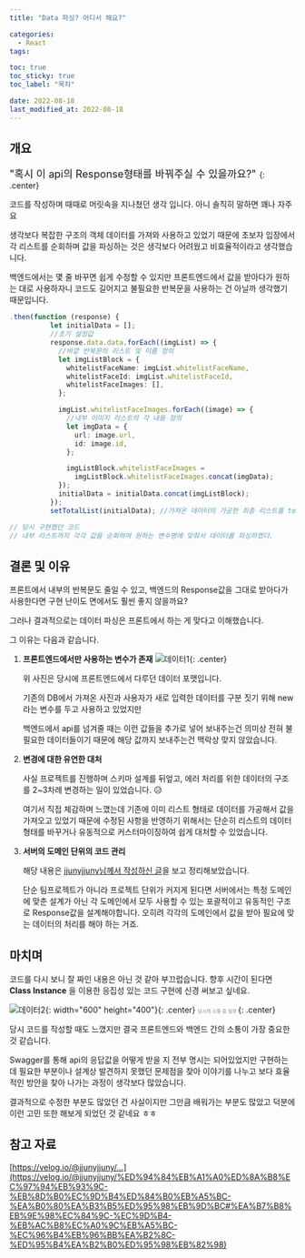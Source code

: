 ```yaml
---
title: "Data 파싱? 어디서 해요?"

categories:
  - React
tags:

toc: true
toc_sticky: true
toc_label: "목차"

date: 2022-08-18
last_modified_at: 2022-08-18
---
```


## 개요

<span style="font-size:130%; text-align:center;">
"혹시 이 api의 Response형태를 바꿔주실 수 있을까요?"
</span>{: .center}

코드를 작성하며 때때로 머릿속을 지나쳤던 생각 입니다. 아니 솔직히 말하면 꽤나 자주요

생각보다 복잡한 구조의 객체 데이터를 가져와 사용하고 있었기 때문에 초보자 입장에서 각 리스트를 순회하며 값을 파싱하는 것은 생각보다 어려웠고 비효율적이라고 생각했습니다.

백엔드에서는 몇 줄 바꾸면 쉽게 수정할 수 있지만 프론트엔드에서 값을 받아다가 원하는 대로 사용하자니 코드도 길어지고 불필요한 반복문을 사용하는 건 아닐까 생각했기 때문입니다.

```typescript
.then(function (response) {
          let initialData = [];
          //초기 설정값
          response.data.data.forEach((imgList) => {
            //바깥 반복문의 리스트 및 이름 정의
            let imgListBlock = {
              whitelistFaceName: imgList.whitelistFaceName,
              whitelistFaceId: imgList.whitelistFaceId,
              whitelistFaceImages: [],
            };

            imgList.whitelistFaceImages.forEach((image) => {
              //내부 이미지 리스트의 각 내용 정의
              let imgData = {
                url: image.url,
                id: image.id,
              };

              imgListBlock.whitelistFaceImages =
                imgListBlock.whitelistFaceImages.concat(imgData);
            });
            initialData = initialData.concat(imgListBlock);
          });
          setTotalList(initialData); //가져온 데이터의 가공한 최종 리스트를 totalList에 저장

// 당시 구현했던 코드
// 내부 리스트까지 각각 값을 순회하여 원하는 변수명에 맞춰서 데이터를 파싱하였다.

```

## 결론 및 이유

프론트에서 내부의 반복문도 줄일 수 있고, 백엔드의 Response값을 그대로 받아다가 사용한다면 구현 난이도 면에서도 훨씬 좋지 않을까요?

그러나 결과적으로는 데이터 파싱은 프론트에서 하는 게 맞다고 이해했습니다.

그 이유는 다음과 같습니다.

1.  **프론트엔드에서만 사용하는 변수가 존재**
    ![데이터1](https://user-images.githubusercontent.com/78795820/185152827-af711ef6-a6af-44cd-a55d-27af52ded40d.png){: .center}

    위 사진은 당시에 프론트엔드에서 다루던 데이터 포맷입니다.

    기존의 DB에서 가져온 사진과 사용자가 새로 입력한 데이터를 구분 짓기 위해 new라는 변수를 두고 사용하고 있었지만

    백엔드에서 api를 넘겨줄 때는 이런 값들을 추가로 넣어 보내주는건 의미상 전혀 불필요한 데이터들이기 때문에 해당 값까지 보내주는건 맥락상 맞지 않았습니다.

2.  **변경에 대한 유연한 대처**

    사실 프로젝트를 진행하며 스키마 설계를 뒤엎고, 에러 처리를 위한 데이터의 구조를 2~3차례 변경하는 일이 있었습니다. 😥

    여기서 직접 체감하며 느꼈는데 기존에 이미 리스트 형태로 데이터를 가공해서 값을 가져오고 있었기 때문에 수정된 사항을 반영하기 위해서는
    단순히 리스트의 데이터 형태를 바꾸거나 유동적으로 커스터마이징하여 쉽게 대처할 수 있었습니다.

3.  **서버의 도메인 단위의 코드 관리**

    해당 내용은 [jjunyjjuny님께서 작성하신 글](https://velog.io/@jjunyjjuny/%ED%94%84%EB%A1%A0%ED%8A%B8%EC%97%94%EB%93%9C-%EB%8D%B0%EC%9D%B4%ED%84%B0%EB%A5%BC-%EA%B0%80%EA%B3%B5%ED%95%98%EB%9D%BC#%EA%B7%B8%EB%9E%98%EC%84%9C-%EC%9D%B4-%EB%AC%B8%EC%A0%9C%EB%A5%BC-%EC%96%B4%EB%96%BB%EA%B2%8C-%ED%95%B4%EA%B2%B0%ED%95%98%EB%82%98)을 보고 정리해보았습니다.

    단순 팀프로젝트가 아니라 프로젝트 단위가 커지게 된다면 서버에서는 특정 도메인에 맞춘 설계가 아닌 각 도메인에서 모두 사용할 수 있는 포괄적이고 유동적인 구조로 Response값을 설계해야합니다. 오히려 각각의 도메인에서 값을 받아 필요에 맞는 데이터의 처리를 해야 하는 거죠.

## 마치며

코드를 다시 보니 잘 짜인 내용은 아닌 것 같아 부끄럽습니다. 향후 시간이 된다면 **Class Instance** 을 이용한 응집성 있는 코드 구현에 신경 써보고 싶네요.

![데이터2](https://user-images.githubusercontent.com/78795820/185152842-9166b393-2af1-4694-9c1c-7bcfeae3b5a0.png){: width="600" height="400"}{: .center}
<span style="font-size:60%; color:gray; text-align:center;">
당시의 소통 중 일부
</span>{: .center}

당시 코드를 작성할 때도 느꼈지만 결국 프론트엔드와 백엔드 간의 소통이 가장 중요한 것 같습니다.

Swagger를 통해 api의 응답값을 어떻게 받을 지 전부 명시는 되어있었지만 구현하는데 필요한 부분이나 설계상 발견하지 못했던 문제점을 찾아 이야기를 나누고 보다 효율적인 방안을 찾아 나가는 과정이 생각보다 많았습니다.

결과적으로 수정한 부분도 많았던 건 사실이지만 그만큼 배워가는 부분도 많았고 덕분에 이런 고민 또한 해보게 되었던 것 같네요 ㅎㅎ

## 참고 자료

[https://velog.io/@jjunyjjuny/...](https://velog.io/@jjunyjjuny/%ED%94%84%EB%A1%A0%ED%8A%B8%EC%97%94%EB%93%9C-%EB%8D%B0%EC%9D%B4%ED%84%B0%EB%A5%BC-%EA%B0%80%EA%B3%B5%ED%95%98%EB%9D%BC#%EA%B7%B8%EB%9E%98%EC%84%9C-%EC%9D%B4-%EB%AC%B8%EC%A0%9C%EB%A5%BC-%EC%96%B4%EB%96%BB%EA%B2%8C-%ED%95%B4%EA%B2%B0%ED%95%98%EB%82%98)
